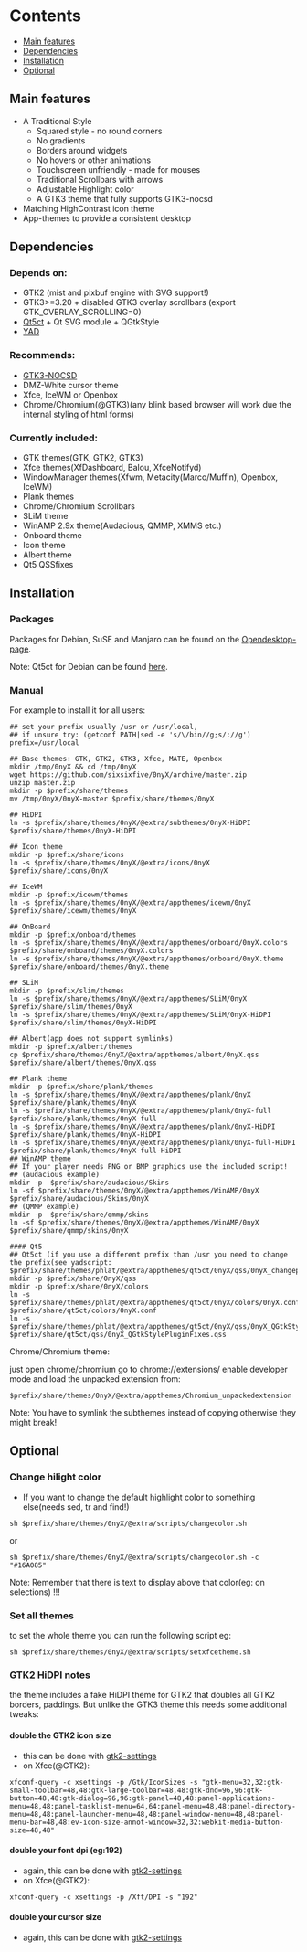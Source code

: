 # Contents

* [Main features](#main-features)
* [Dependencies](#dependencies)
* [Installation](#installation)
* [Optional](#optional)

## Main features

* A Traditional Style
  * Squared style - no round corners
  * No gradients
  * Borders around widgets
  * No hovers or other animations
  * Touchscreen unfriendly - made for mouses 
  * Traditional Scrollbars with arrows 
  * Adjustable Highlight color
  * A GTK3 theme that fully supports GTK3-nocsd
* Matching HighContrast icon theme
* App-themes to provide a consistent desktop

## Dependencies

### Depends on: 

* GTK2 (mist and pixbuf engine with SVG support!)
* GTK3>=3.20 + disabled GTK3 overlay scrollbars (export GTK_OVERLAY_SCROLLING=0)
* [Qt5ct](https://sourceforge.net/projects/qt5ct/) + Qt SVG module + QGtkStyle
* [YAD](https://sourceforge.net/projects/yad-dialog)

### Recommends: 

* [GTK3-NOCSD](https://github.com/PCMan/gtk3-nocsd)
* DMZ-White cursor theme
* Xfce, IceWM or Openbox
* Chrome/Chromium(@GTK3)(any blink based browser will work due the internal styling of html forms)

### Currently included: 

* GTK themes(GTK, GTK2, GTK3)
* Xfce themes(XfDashboard, Balou, XfceNotifyd)
* WindowManager themes(Xfwm, Metacity(Marco/Muffin), Openbox, IceWM)
* Plank themes
* Chrome/Chromium Scrollbars
* SLiM theme
* WinAMP 2.9x theme(Audacious, QMMP, XMMS etc.)
* Onboard theme
* Icon theme
* Albert theme
* Qt5 QSSfixes

## Installation

### Packages

Packages for Debian, SuSE and Manjaro can be found on the [Opendesktop-page](https://www.opendesktop.org/p/1175851).

Note: Qt5ct for Debian can be found [here](https://github.com/mati75/qt5ct).

### Manual
For example to install it for all users:

```
## set your prefix usually /usr or /usr/local, 
## if unsure try: (getconf PATH|sed -e 's/\/bin//g;s/://g') 
prefix=/usr/local

## Base themes: GTK, GTK2, GTK3, Xfce, MATE, Openbox
mkdir /tmp/0nyX && cd /tmp/0nyX
wget https://github.com/sixsixfive/0nyX/archive/master.zip
unzip master.zip
mkdir -p $prefix/share/themes
mv /tmp/0nyX/0nyX-master $prefix/share/themes/0nyX

## HiDPI
ln -s $prefix/share/themes/0nyX/@extra/subthemes/0nyX-HiDPI $prefix/share/themes/0nyX-HiDPI

## Icon theme
mkdir -p $prefix/share/icons
ln -s $prefix/share/themes/0nyX/@extra/icons/0nyX $prefix/share/icons/0nyX

## IceWM
mkdir -p $prefix/icewm/themes
ln -s $prefix/share/themes/0nyX/@extra/appthemes/icewm/0nyX $prefix/share/icewm/themes/0nyX

## OnBoard
mkdir -p $prefix/onboard/themes
ln -s $prefix/share/themes/0nyX/@extra/appthemes/onboard/0nyX.colors $prefix/share/onboard/themes/0nyX.colors
ln -s $prefix/share/themes/0nyX/@extra/appthemes/onboard/0nyX.theme $prefix/share/onboard/themes/0nyX.theme

## SLiM
mkdir -p $prefix/slim/themes
ln -s $prefix/share/themes/0nyX/@extra/appthemes/SLiM/0nyX $prefix/share/slim/themes/0nyX
ln -s $prefix/share/themes/0nyX/@extra/appthemes/SLiM/0nyX-HiDPI $prefix/share/slim/themes/0nyX-HiDPI

## Albert(app does not support symlinks)
mkdir -p $prefix/albert/themes
cp $prefix/share/themes/0nyX/@extra/appthemes/albert/0nyX.qss $prefix/share/albert/themes/0nyX.qss

## Plank theme
mkdir -p $prefix/share/plank/themes
ln -s $prefix/share/themes/0nyX/@extra/appthemes/plank/0nyX $prefix/share/plank/themes/0nyX
ln -s $prefix/share/themes/0nyX/@extra/appthemes/plank/0nyX-full $prefix/share/plank/themes/0nyX-full
ln -s $prefix/share/themes/0nyX/@extra/appthemes/plank/0nyX-HiDPI $prefix/share/plank/themes/0nyX-HiDPI
ln -s $prefix/share/themes/0nyX/@extra/appthemes/plank/0nyX-full-HiDPI $prefix/share/plank/themes/0nyX-full-HiDPI
## WinAMP theme
## If your player needs PNG or BMP graphics use the included script!
## (audacious example)
mkdir -p  $prefix/share/audacious/Skins
ln -sf $prefix/share/themes/0nyX/@extra/appthemes/WinAMP/0nyX $prefix/share/audacious/Skins/0nyX
## (QMMP example)
mkdir -p  $prefix/share/qmmp/skins
ln -sf $prefix/share/themes/0nyX/@extra/appthemes/WinAMP/0nyX $prefix/share/qmmp/skins/0nyX

#### Qt5
## Qt5ct (if you use a different prefix than /usr you need to change the prefix(see yadscript: $prefix/share/themes/phlat/@extra/appthemes/qt5ct/0nyX/qss/0nyX_changeprefix.sh))
mkdir -p $prefix/share/0nyX/qss
mkdir -p $prefix/share/0nyX/colors
ln -s $prefix/share/themes/phlat/@extra/appthemes/qt5ct/0nyX/colors/0nyX.conf $prefix/share/qt5ct/colors/0nyX.conf
ln -s $prefix/share/themes/phlat/@extra/appthemes/qt5ct/0nyX/qss/0nyX_QGtkStylePluginFixes.qss $prefix/share/qt5ct/qss/0nyX_QGtkStylePluginFixes.qss
```

Chrome/Chromium theme:

just open chrome/chromium go to chrome://extensions/ enable developer mode and load the unpacked extension from:

```
$prefix/share/themes/0nyX/@extra/appthemes/Chromium_unpackedextension
```

Note: You have to symlink the subthemes instead of copying otherwise they might break!

## Optional

### Change hilight color

- If you want to change the default highlight color to something else(needs sed, tr and find!)

```
sh $prefix/share/themes/0nyX/@extra/scripts/changecolor.sh 
```

or 

```
sh $prefix/share/themes/0nyX/@extra/scripts/changecolor.sh -c "#16A085"
```

Note: Remember that there is text to display above that color(eg: on selections) !!!

### Set all themes

to set the whole theme you can run the following script eg:


```
sh $prefix/share/themes/0nyX/@extra/scripts/setxfcetheme.sh
```

### GTK2 HiDPI notes

the theme includes a fake HiDPI theme for GTK2 that doubles all GTK2 borders, paddings. But unlike the GTK3 theme this needs some additional tweaks:

#### double the GTK2 icon size 

* this can be done with [gtk2-settings](https://developer.gnome.org/gtk2/stable/GtkSettings.html#GtkSettings--gtk-icon-sizes)
* on Xfce(@GTK2):

```
xfconf-query -c xsettings -p /Gtk/IconSizes -s "gtk-menu=32,32:gtk-small-toolbar=48,48:gtk-large-toolbar=48,48:gtk-dnd=96,96:gtk-button=48,48:gtk-dialog=96,96:gtk-panel=48,48:panel-applications-menu=48,48:panel-tasklist-menu=64,64:panel-menu=48,48:panel-directory-menu=48,48:panel-launcher-menu=48,48:panel-window-menu=48,48:panel-menu-bar=48,48:ev-icon-size-annot-window=32,32:webkit-media-button-size=48,48"
```

#### double your font dpi (eg:192)

* again, this can be done with [gtk2-settings](https://developer.gnome.org/gtk2/stable/GtkSettings.html#GtkSettings--gtk-xft-dpi)
* on Xfce(@GTK2):

```
xfconf-query -c xsettings -p /Xft/DPI -s "192"
```

#### double your cursor size

* again, this can be done with [gtk2-settings](https://developer.gnome.org/gtk2/stable/GtkSettings.html#GtkSettings--gtk-cursor-theme-size)
